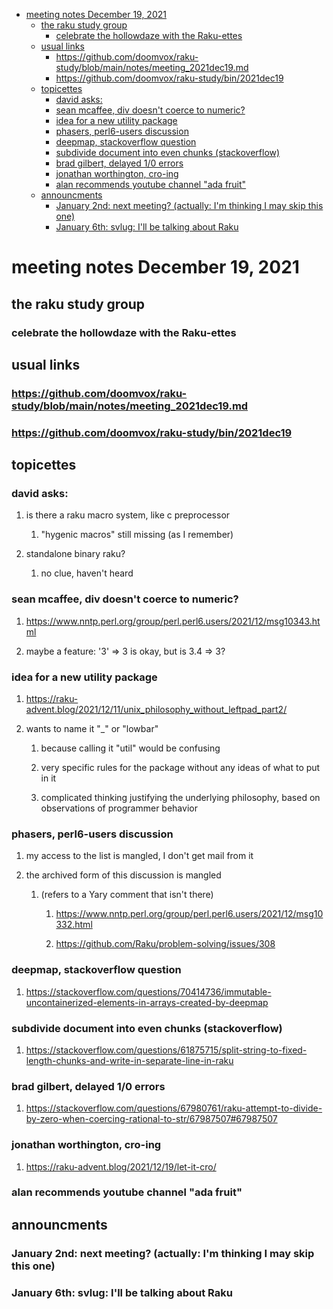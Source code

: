 - [meeting notes December 19, 2021](#orgc7e4379)
  - [the raku study group](#org8169259)
    - [celebrate the hollowdaze with the Raku-ettes](#org4179636)
  - [usual links](#org41ad142)
    - [<https://github.com/doomvox/raku-study/blob/main/notes/meeting_2021dec19.md>](#org44d568b)
    - [<https://github.com/doomvox/raku-study/bin/2021dec19>](#org4b6f6d2)
  - [topicettes](#org636c08d)
    - [david asks:](#orgcbc80a3)
    - [sean mcaffee, div doesn't coerce to numeric?](#orgbbf4dc9)
    - [idea for a new utility package](#org1fe529c)
    - [phasers, perl6-users discussion](#orgfe7d1f6)
    - [deepmap, stackoverflow question](#org7e4846c)
    - [subdivide document into even chunks (stackoverflow)](#orgac9e107)
    - [brad gilbert, delayed 1/0 errors](#orgf9d31a0)
    - [jonathan worthington, cro-ing](#org52cf6b8)
    - [alan recommends youtube channel "ada fruit"](#org64ae2ea)
  - [announcments](#org5a35af7)
    - [January 2nd: next meeting?  (actually: I'm thinking I may skip this one)](#org107ca7b)
    - [January 6th: svlug: I'll be talking about Raku](#org327694f)


<a id="orgc7e4379"></a>

# meeting notes December 19, 2021


<a id="org8169259"></a>

## the raku study group


<a id="org4179636"></a>

### celebrate the hollowdaze with the Raku-ettes


<a id="org41ad142"></a>

## usual links


<a id="org44d568b"></a>

### <https://github.com/doomvox/raku-study/blob/main/notes/meeting_2021dec19.md>


<a id="org4b6f6d2"></a>

### <https://github.com/doomvox/raku-study/bin/2021dec19>


<a id="org636c08d"></a>

## topicettes


<a id="orgcbc80a3"></a>

### david asks:

1.  is there a raku macro system, like c preprocessor

    1.  "hygenic macros" still missing (as I remember)

2.  standalone binary raku?

    1.  no clue, haven't heard


<a id="orgbbf4dc9"></a>

### sean mcaffee, div doesn't coerce to numeric?

1.  <https://www.nntp.perl.org/group/perl.perl6.users/2021/12/msg10343.html>

2.  maybe a feature: '3' => 3 is okay, but is 3.4 => 3?


<a id="org1fe529c"></a>

### idea for a new utility package

1.  <https://raku-advent.blog/2021/12/11/unix_philosophy_without_leftpad_part2/>

2.  wants to name it "\_" or "lowbar"

    1.  because calling it "util" would be confusing
    
    2.  very specific rules for the package without any ideas of what to put in it
    
    3.  complicated thinking justifying the underlying philosophy, based on observations of programmer behavior


<a id="orgfe7d1f6"></a>

### phasers, perl6-users discussion

1.  my access to the list is mangled, I don't get mail from it

2.  the archived form of this discussion is mangled

    1.  (refers to a Yary comment that isn't there)
    
        1.  <https://www.nntp.perl.org/group/perl.perl6.users/2021/12/msg10332.html>
        
        2.  <https://github.com/Raku/problem-solving/issues/308>


<a id="org7e4846c"></a>

### deepmap, stackoverflow question

1.  <https://stackoverflow.com/questions/70414736/immutable-uncontainerized-elements-in-arrays-created-by-deepmap>


<a id="orgac9e107"></a>

### subdivide document into even chunks (stackoverflow)

1.  <https://stackoverflow.com/questions/61875715/split-string-to-fixed-length-chunks-and-write-in-separate-line-in-raku>


<a id="orgf9d31a0"></a>

### brad gilbert, delayed 1/0 errors

1.  <https://stackoverflow.com/questions/67980761/raku-attempt-to-divide-by-zero-when-coercing-rational-to-str/67987507#67987507>


<a id="org52cf6b8"></a>

### jonathan worthington, cro-ing

1.  <https://raku-advent.blog/2021/12/19/let-it-cro/>


<a id="org64ae2ea"></a>

### alan recommends youtube channel "ada fruit"


<a id="org5a35af7"></a>

## announcments


<a id="org107ca7b"></a>

### January 2nd: next meeting?  (actually: I'm thinking I may skip this one)


<a id="org327694f"></a>

### January 6th: svlug: I'll be talking about Raku
